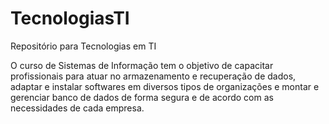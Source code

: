 # TecnologiasTI
Repositório para Tecnologias em TI

O curso de Sistemas de Informação tem o objetivo de capacitar profissionais para atuar no armazenamento e recuperação de dados, adaptar e instalar softwares em diversos tipos de organizações e montar e gerenciar banco de dados de forma segura e de acordo com as necessidades de cada empresa.
